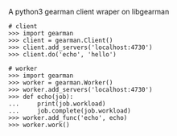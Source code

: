 A python3 gearman client wraper on libgearman

    # client
    >>> import gearman
    >>> client = gearman.Client()
    >>> client.add_servers('localhost:4730')
    >>> client.do('echo', 'hello')

    # worker
    >>> import gearman
    >>> worker = gearman.Worker()
    >>> worker.add_servers('localhost:4730')
    >>> def echo(job):
    ...     print(job.workload)
    ...     job.complete(job.workload)
    >>> worker.add_func('echo', echo)
    >>> worker.work()
